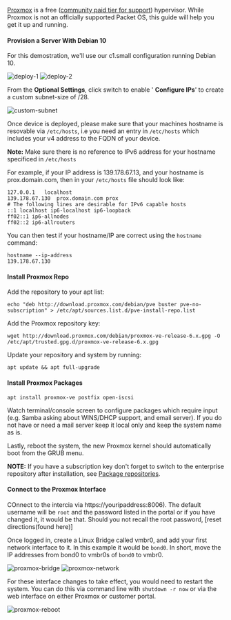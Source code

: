 <!-- <meta>
{
    "title":"Proxmox",
    "description":"Steps on converting a Debian10 server to the Proxmox virtulization platform",
    "tag":["VMs", "Proxmox", "Virtualization"],
    "seo-title": "Install Proxmox on Bare Metal - Packet Technical Guides",
    "seo-description": "Deploying Proxmox on Packet",
    "og-title": "Set up your own virtualization server.",
    "og-description":"Provide maximum flexibility to your environment with Proxmox, a open-source virtualization management platform. Learn how to utilize Proxmox in this guide."
}
</meta> -->

[Proxmox](https://www.proxmox.com/en/) is a free ([community paid tier for support](https://www.proxmox.com/en/proxmox-mail-gateway/pricing)) hypervisor. While Proxmox is not an officially supported Packet OS, this guide will help you get it up and running.

#### Provision a Server With Debian 10
For this demostration, we'll use our c1.small configuration running Debian 10.

![deploy-1](/images/proxmox/proxmox-deploy-1.png)
![deploy-2](/images/proxmox/proxmox-deploy-2.png)

From the **Optional Settings**, click switch to enable ' **Configure IPs**' to create a custom subnet-size of /28.

![custom-subnet](/images/proxmox/proxmox-custom-subnet-new.png)

Once device is deployed, please make sure that your machines hostname is resovable via `/etc/hosts`, i.e you need an entry in `/etc/hosts` which includes your v4 address to the FQDN of your device.

**Note:** Make sure there is no reference to IPv6 address for your hostname specificed in `/etc/hosts`

For example, if your IP address is 139.178.67.13, and your hostname is prox.domain.com, then in your `/etc/hosts` file should look like:

```
127.0.0.1	localhost
139.178.67.130  prox.domain.com prox
# The following lines are desirable for IPv6 capable hosts
::1	localhost ip6-localhost ip6-loopback
ff02::1	ip6-allnodes
ff02::2	ip6-allrouters
````
You can then test if your hostname/IP are correct using the `hostname` command:
```
hostname --ip-address
139.178.67.130
```

#### Install Proxmox Repo
Add the repository to your apt list:
````
echo "deb http://download.proxmox.com/debian/pve buster pve-no-subscription" > /etc/apt/sources.list.d/pve-install-repo.list
````
Add the Proxmox repository key:
````
wget http://download.proxmox.com/debian/proxmox-ve-release-6.x.gpg -O /etc/apt/trusted.gpg.d/proxmox-ve-release-6.x.gpg
````
Update your repository and system by running:
````
apt update && apt full-upgrade
````
#### Install Proxmox Packages
````
apt install proxmox-ve postfix open-iscsi
````
Watch terminal/console screen to configure packages which require input (e.g. Samba asking about WINS/DHCP support, and email server). If you do not have or need a mail server keep it local only and keep the system name as is.

Lastly, reboot the system, the new Proxmox kernel should automatically boot from the GRUB menu.

**NOTE:** If you have a subscription key don't forget to switch to the enterprise repository after installation, see [Package repositories](https://pve.proxmox.com/wiki/Package_Repositories).


#### Connect to the Proxmox Interface
COnnect to the intercia via https://youripaddress:8006). The default username will be `root` and the password listed in the portal or if you have changed it, it would be that. Should you not recall the root password, [reset directions(found here)]

Once logged in, create a Linux Bridge called vmbr0, and add your first network interface to it. In this example it would be `bond0`. In short, move the IP addresses from bond0 to vmbr0s of `bond0` to vmbr0.

![proxmox-bridge](/images/proxmox/proxmox-bridge.png)
![proxmox-network](/images/proxmox/proxmox-network.png)

For these interface changes to take effect, you would need to restart the system. You can do this via command line with `shutdown -r now` or via the web interface on either Proxmox or customer portal.

![proxmox-reboot](/images/proxmox/proxmox-reboot.png)
